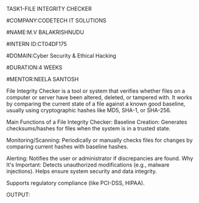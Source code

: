 TASK1-FILE INTEGRITY CHECKER

#COMPANY:CODETECH IT SOLUTIONS

#NAME:M.V BALAKRISHNUDU

#INTERN ID:CT04DF175

#DOMAIN:Cyber Security & Ethical Hacking

#DURATION:4 WEEKS

#MENTOR:NEELA SANTOSH

File Integrity Checker is a tool or system that verifies whether files on a computer or server have been altered, deleted, or tampered with. It works by comparing the current state of a file against a known good baseline, usually using cryptographic hashes like MD5, SHA-1, or SHA-256.

Main Functions of a File Integrity Checker:
Baseline Creation: Generates checksums/hashes for files when the system is in a trusted state.

Monitoring/Scanning: Periodically or manually checks files for changes by comparing current hashes with baseline hashes.

Alerting: Notifies the user or administrator if discrepancies are found.
Why It's Important:
Detects unauthorized modifications (e.g., malware injections).
Helps ensure system security and data integrity.

Supports regulatory compliance (like PCI-DSS, HIPAA).

OUTPUT:

